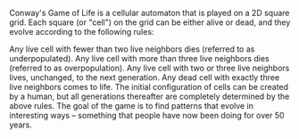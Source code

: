 Conway's Game of Life is a cellular automaton that is played on a 2D square grid. Each square (or "cell") on the grid can be either alive or dead, and they evolve according to the following rules:

Any live cell with fewer than two live neighbors dies (referred to as underpopulated).
Any live cell with more than three live neighbors dies (referred to as overpopulation).
Any live cell with two or three live neighbors lives, unchanged, to the next generation.
Any dead cell with exactly three live neighbors comes to life.
The initial configuration of cells can be created by a human, but all generations thereafter are completely determined by the above rules. The goal of the game is to find patterns that evolve in interesting ways – something that people have now been doing for over 50 years.
